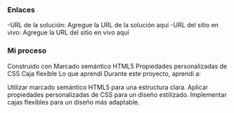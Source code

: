 ### Enlaces
  -URL de la solución: Agregue la URL de la solución aquí
  -URL del sitio en vivo: Agregue la URL del sitio en vivo aquí

### Mi proceso
  Construido con
  Marcado semántico HTML5
  Propiedades personalizadas de CSS
  Caja flexible
  Lo que aprendí
  Durante este proyecto, aprendí a:

Utilizar marcado semántico HTML5 para una estructura clara.
Aplicar propiedades personalizadas de CSS para un diseño estilizado.
Implementar cajas flexibles para un diseño más adaptable.
